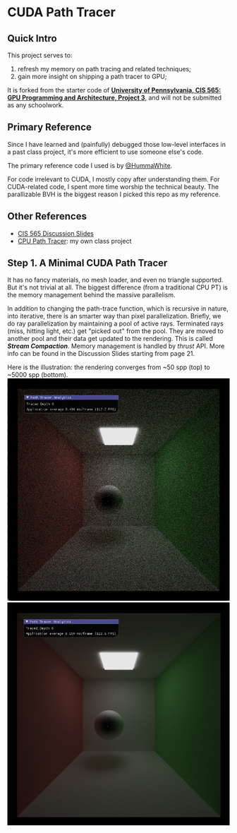 # CUDA Path Tracer

## Quick Intro

This project serves to:

1. refresh my memory on path tracing and related techniques;
2. gain more insight on shipping a path tracer to GPU;

It is forked from the starter code of [**University of Pennsylvania, CIS 565: GPU Programming and Architecture, Project 3**](https://github.com/CIS565-Fall-2022/Project3-CUDA-Path-Tracer), and will not be submitted as any schoolwork.

## Primary Reference

Since I have learned and (painfully) debugged those low-level interfaces in a past class project, it's more efficient to use someone else's code.

The primary reference code I used is by [@HummaWhite](https://github.com/HummaWhite/Project3-CUDA-Path-Tracer).

For code irrelevant to CUDA, I mostly copy after understanding them. For CUDA-related code, I spent more time worship the technical beauty.
The parallizable BVH is the biggest reason I picked this repo as my reference.

## Other References

- [CIS 565 Discussion Slides](https://onedrive.live.com/view.aspx?resid=A6B78147D66DD722%2196250&authkey=!AHM5o0OIig5tENc)
- [CPU Path Tracer](https://github.com/Thomaswang0822/torrey_renderer): my own class project

## Step 1. A Minimal CUDA Path Tracer

It has no fancy materials, no mesh loader, and even no triangle supported. But it's not trivial at all. 
The biggest difference (from a traditional CPU PT) is the memory management behind the massive parallelism.

In addition to changing the path-trace function, which is recursive in nature, into iterative, there is an smarter way than pixel parallelization.
Briefly, we do ray parallelization by maintaining a pool of active rays. Terminated rays (miss, hitting light, etc.) get "picked out" from the pool.
They are moved to another pool and their data get updated to the rendering. This is called ***Stream Compaction***. Memory management is handled by
*thrust* API. More info can be found in the Discussion Slides starting from page 21.

Here is the illustration: the rendering converges from ~50 spp (top) to ~5000 spp (bottom).
![50spp](img/step1_50spp.png)
![5000spp](img/step1_5000spp.png)
